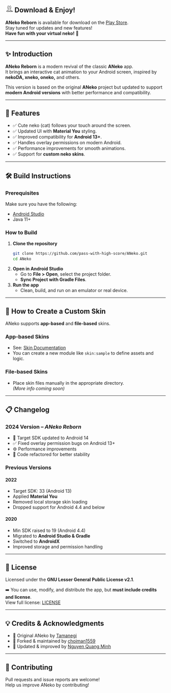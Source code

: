 ## <img src="icon.png" width = 24> **Download & Enjoy!**

**ANeko Reborn** is available for download on
the [Play Store](https://play.google.com/store/apps/details?id=org.nqmgaming.aneko).  
Stay tuned for updates and new features!  
**Have fun with your virtual neko!** 🐾

---

## ✨ **Introduction**

**ANeko Reborn** is a modern revival of the classic **ANeko** app.  
It brings an interactive cat animation to your Android screen, inspired by **nekoDA, xneko, oneko,** and others.

This version is based on the original **ANeko** project but updated to support **modern Android versions** with better
performance and compatibility.

---

## 🐾 **Features**

- ✅ Cute neko (cat) follows your touch around the screen.
- ✅ Updated UI with **Material You** styling.
- ✅ Improved compatibility for **Android 13+**.
- ✅ Handles overlay permissions on modern Android.
- ✅ Performance improvements for smooth animations.
- ✅ Support for **custom neko skins**.

---

## 🛠️ **Build Instructions**

### Prerequisites

Make sure you have the following:

- [Android Studio](https://developer.android.com/studio)
- Java 11+

### How to Build

1. **Clone the repository**
   ```bash
   git clone https://github.com/pass-with-high-score/ANeko.git
   cd ANeko
   ```  
2. **Open in Android Studio**
    - Go to **File > Open**, select the project folder.
    - **Sync Project with Gradle Files**.
3. **Run the app**
    - Clean, build, and run on an emulator or real device.

---

## 🎨 **How to Create a Custom Skin**

ANeko supports **app-based** and **file-based** skins.

### App-based Skins

- See: [Skin Documentation](http://www.tamanegi.org/prog/android-apps/aneko-skin.html#create-skin)
- You can create a new module like `skin:sample` to define assets and logic.

### File-based Skins

- Place skin files manually in the appropriate directory.  
  *(More info coming soon)*

---

## 📋 **Changelog**

### 2024 Version – *ANeko Reborn*

- 🎯 Target SDK updated to Android 14
- ✅ Fixed overlay permission bugs on Android 13+
- ⚙️ Performance improvements
- 🧹 Code refactored for better stability

### Previous Versions

#### 2022

- Target SDK: 33 (Android 13)
- Applied **Material You**
- Removed local storage skin loading
- Dropped support for Android 4.4 and below

#### 2020

- Min SDK raised to 19 (Android 4.4)
- Migrated to **Android Studio & Gradle**
- Switched to **AndroidX**
- Improved storage and permission handling

---

## 📜 **License**

Licensed under the **GNU Lesser General Public License v2.1**.

➡️ You can use, modify, and distribute the app, but **must include credits and license**.  
View full license: [LICENSE](LICENSE)

---

## 💡 **Credits & Acknowledgments**

- 🙏 Original ANeko by [Tamanegi](https://github.com/lllllT)
- 🙏 Forked & maintained by [choiman1559](https://github.com/choiman1559/ANeko)
- 🙏 Updated & improved by [Nguyen Quang Minh](https://github.com/nqmgaming)

---

## 🤝 **Contributing**

Pull requests and issue reports are welcome!  
Help us improve ANeko by contributing!

